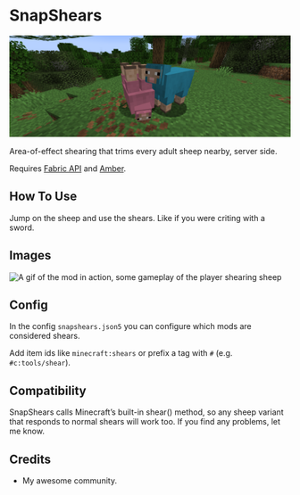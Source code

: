 # SnapShears

![Amber Banner](https://raw.githubusercontent.com/iamkaf/modresources/refs/heads/main/pages/snapshears/banner.png)

Area-of-effect shearing that trims every adult sheep nearby, server side.

Requires [Fabric API](https://modrinth.com/mod/fabric-api) and [Amber](https://modrinth.com/mod/amber).

## How To Use

Jump on the sheep and use the shears. Like if you were criting with a sword.

## Images

![A gif of the mod in action, some gameplay of the player shearing sheep](https://i.imgur.com/dwBvLFm.gif)

## Config

In the config `snapshears.json5` you can configure which mods are considered shears.

Add item ids like `minecraft:shears` or prefix a tag with `#` (e.g. `#c:tools/shear`).

## Compatibility

SnapShears calls Minecraft’s built-in shear() method, so any sheep variant that responds to normal shears will work too. If you find any problems, let me know.

## Credits

- My awesome community.

